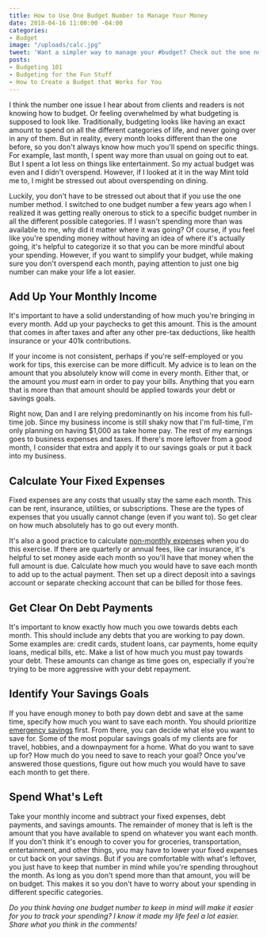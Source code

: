 ```yaml
---
title: How to Use One Budget Number to Manage Your Money
date: 2018-04-16 11:00:00 -04:00
categories:
- Budget
image: "/uploads/calc.jpg"
tweet: 'Want a simpler way to manage your #budget? Check out the one number method!'
posts:
- Budgeting 101
- Budgeting for the Fun Stuff
- How to Create a Budget that Works for You
---
```


I think the number one issue I hear about from clients and readers is not knowing how to budget. Or feeling overwhelmed by what budgeting is supposed to look like. Traditionally, budgeting looks like having an exact amount to spend on all the different categories of life, and never going over in any of them. But in reality, every month looks different than the one before, so you don't always know how much you'll spend on specific things. For example, last month, I spent way more than usual on going out to eat. But I spent a lot less on things like entertainment. So my actual budget was even and I didn't overspend. However, if I looked at it in the way Mint told me to, I might be stressed out about overspending on dining.

Luckily, you don't have to be stressed out about that if you use the one number method. I switched to one budget number a few years ago when I realized it was getting really onerous to stick to a specific budget number in all the different possible categories. If I wasn't spending more than was available to me, why did it matter where it was going? Of course, if you feel like you're spending money without having an idea of where it's actually going, it's helpful to categorize it so that you can be more mindful about your spending. However, if you want to simplify your budget, while making sure you don't overspend each month, paying attention to just one big number can make your life a lot easier.

## Add Up Your Monthly Income

It's important to have a solid understanding of how much you're bringing in every month. Add up your paychecks to get this amount. This is the amount that comes in after taxes and after any other pre-tax deductions, like health insurance or your 401k contributions. 

If your income is not consistent, perhaps if you're self-employed or you work for tips, this exercise can be more difficult. My advice is to lean on the amount that you absolutely know will come in every month. Either that, or the amount you *must* earn in order to pay your bills. Anything that you earn that is more than that amount should be applied towards your debt or savings goals. 

Right now, Dan and I are relying predominantly on his income from his full-time job. Since my business income is still shaky now that I'm full-time, I'm only planning on having $1,000 as take home pay. The rest of my earnings goes to business expenses and taxes. If there's more leftover from a good month, I consider that extra and apply it to our savings goals or put it back into my business.

## Calculate Your Fixed Expenses

Fixed expenses are any costs that usually stay the same each month. This can be rent, insurance, utilities, or subscriptions. These are the types of expenses that you usually cannot change (even if you want to). So get clear on how much absolutely has to go out every month. 

It's also a good practice to calculate [non-monthly expenses](https://www.maggiegermano.com/blog/prepare-for-non-monthly-expenses) when you do this exercise. If there are quarterly or annual fees, like car insurance, it's helpful to set money aside each month so you'll have that money when the full amount is due. Calculate how much you would have to save each month to add up to the actual payment. Then set up a direct deposit into a savings account or separate checking account that can be billed for those fees.

## Get Clear On Debt Payments

It's important to know exactly how much you owe towards debts each month. This should include any debts that you are working to pay down. Some examples are: credit cards, student loans, car payments, home equity loans, medical bills, etc. Make a list of how much you must pay towards your debt. These amounts can change as time goes on, especially if you're trying to be more aggressive with your debt repayment. 

## Identify Your Savings Goals

If you have enough money to both pay down debt and save at the same time, specify how much you want to save each month. You should prioritize [emergency savings](https://www.maggiegermano.com/blog/you-need-an-emergency-fund) first. From there, you can decide what else you want to save for. Some of the most popular savings goals of my clients are for travel, hobbies, and a downpayment for a home. What do you want to save up for? How much do you need to save to reach your goal? Once you've answered those questions, figure out how much you would have to save each month to get there.

## Spend What's Left

Take your monthly income and subtract your fixed expenses, debt payments, and savings amounts. The remainder of money that is left is the amount that you have available to spend on whatever you want each month. If you don't think it's enough to cover you for groceries, transportation, entertainment, and other things, you may have to lower your fixed expenses or cut back on your savings. But if you are comfortable with what's leftover, you just have to keep that number in mind while you're spending throughout the month. As long as you don't spend more than that amount, you will be on budget. This makes it so you don't have to worry about your spending in different specific categories. 

*Do you think having one budget number to keep in mind will make it easier for you to track your spending? I know it made my life feel a lot easier. Share what you think in the comments!*

<script src="https://embeds.nerdwallet.com/embed.js" data-widget="savings-accounts" data-utm_campaign="bk_prod_savings-accounts"></script>